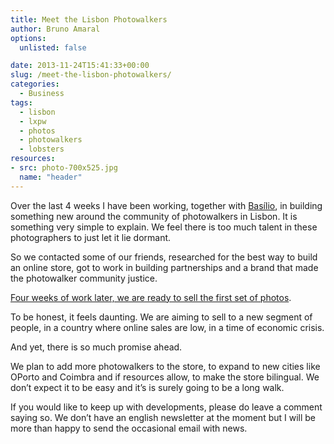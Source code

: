 ```yaml
---
title: Meet the Lisbon Photowalkers
author: Bruno Amaral
options:
  unlisted: false

date: 2013-11-24T15:41:33+00:00
slug: /meet-the-lisbon-photowalkers/
categories:
  - Business
tags:
  - lisbon
  - lxpw
  - photos
  - photowalkers
  - lobsters
resources: 
- src: photo-700x525.jpg
  name: "header"
---
```

Over the last 4 weeks I have been working, together with [Basílio][1], in building something new around the community of photowalkers in Lisbon. It is something very simple to explain. We feel there is too much talent in these photographers to just let it lie dormant.

So we contacted some of our friends, researched for the best way to build an online store, got to work in building partnerships and a brand that made the photowalker community justice.

[Four weeks of work later, we are ready to sell the first set of photos][2].

To be honest, it feels daunting. We are aiming to sell to a new segment of people, in a country where online sales are low, in a time of economic crisis.

And yet, there is so much promise ahead.

We plan to add more photowalkers to the store, to expand to new cities like OPorto and Coimbra and if resources allow, to make the store bilingual. We don&#8217;t expect it to be easy and it&#8217;s is surely going to be a long walk.

If you would like to keep up with developments, please do leave a comment saying so. We don&#8217;t have an english newsletter at the moment but I will be more than happy to send the occasional email with news.



 [1]: https://www.basilio.eu/
 [2]: https://photowalke.rs
